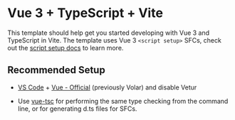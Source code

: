 # Vue 3 + TypeScript + Vite

This template should help get you started developing with Vue 3 and TypeScript in Vite. The template uses Vue 3 `<script setup>`
SFCs, check out the [script setup docs](https://v3.vuejs.org/api/sfc-script-setup.html#sfc-script-setup) to learn more.

## Recommended Setup

- [VS Code](https://code.visualstudio.com/) + [Vue - Official](https://marketplace.visualstudio.com/items?itemName=Vue.volar)
  (previously Volar) and disable Vetur

- Use [vue-tsc](https://github.com/vuejs/language-tools/tree/master/packages/tsc) for performing the same type checking from the
  command line, or for generating d.ts files for SFCs.
